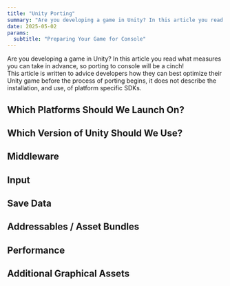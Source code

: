 ```yaml
---
title: "Unity Porting"
summary: "Are you developing a game in Unity? In this article you read what measures you can take in advance, so porting to console will be a cinch!"
date: 2025-05-02
params:
  subtitle: "Preparing Your Game for Console"
---
```

Are you developing a game in Unity? In this article you read what measures you can take in advance, so porting to console will be a cinch!  
This article is written to advice developers how they can best optimize their Unity game before the process of porting begins, it does not describe the installation, and use, of platform specific SDKs.
## Which Platforms Should We Launch On?
## Which Version of Unity Should We Use?
## Middleware
## Input
## Save Data
## Addressables / Asset Bundles
## Performance
## Additional Graphical Assets